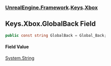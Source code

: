 ### [UnrealEngine.Framework](UnrealEngine_Framework.md 'UnrealEngine.Framework').[Keys](Keys.md 'UnrealEngine.Framework.Keys').[Xbox](Keys_Xbox.md 'UnrealEngine.Framework.Keys.Xbox')
## Keys.Xbox.GlobalBack Field
```csharp
public const string GlobalBack = Global_Back;
```
#### Field Value
[System.String](https://docs.microsoft.com/en-us/dotnet/api/System.String 'System.String')

